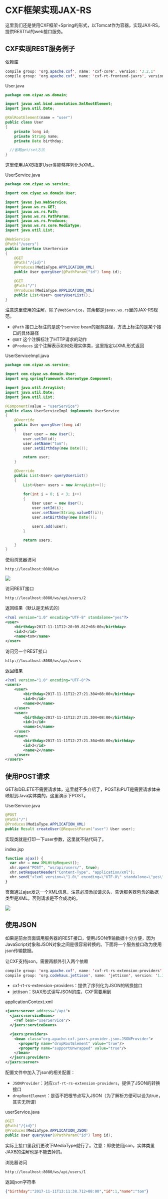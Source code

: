 # CXF框架实现JAX-RS

这里我们还是使用CXF框架+Spring的形式，以Tomcat作为容器，实现JAX-RS，提供RESTful的web接口服务。

## CXF实现REST服务例子

依赖库
```java
compile group: 'org.apache.cxf', name: 'cxf-core', version: '3.2.1'
compile group: 'org.apache.cxf', name: 'cxf-rt-frontend-jaxrs', version: '3.2.1'
```

User.java
```java
package com.ciyaz.ws.domain;

import javax.xml.bind.annotation.XmlRootElement;
import java.util.Date;

@XmlRootElement(name = "user")
public class User
{
	private long id;
	private String name;
	private Date birthday;

  //省略get/set方法
}

```

这里使用JAXB指定User类能够序列化为XML。

UserService.java
```java
package com.ciyaz.ws.service;

import com.ciyaz.ws.domain.User;

import javax.jws.WebService;
import javax.ws.rs.GET;
import javax.ws.rs.Path;
import javax.ws.rs.PathParam;
import javax.ws.rs.Produces;
import javax.ws.rs.core.MediaType;
import java.util.List;

@WebService
@Path("/users")
public interface UserService
{
	@GET
	@Path("/{id}")
	@Produces(MediaType.APPLICATION_XML)
	public User queryUser(@PathParam("id") long id);

	@GET
	@Path("/")
	@Produces(MediaType.APPLICATION_XML)
	public List<User> queryUserList();
}
```

注意这里使用的注解，除了`@WebService`，其余都是`javax.ws.rs`里的JAX-RS规范。

* `@Path` 接口上标注的是这个service bean的服务路径，方法上标注的是某个接口的具体路径
* `@GET` 这个注解标注了HTTP请求的动作
* `@Produces` 这个注解表示如何处理实体类，这里指定以XML形式返回

UserServiceImpl.java
```java
package com.ciyaz.ws.service;

import com.ciyaz.ws.domain.User;
import org.springframework.stereotype.Component;

import java.util.ArrayList;
import java.util.Date;
import java.util.List;

@Component(value = "userService")
public class UserServiceImpl implements UserService
{
	@Override
	public User queryUser(long id)
	{
		User user = new User();
		user.setId(id);
		user.setName("tom");
		user.setBirthday(new Date());

		return user;
	}

	@Override
	public List<User> queryUserList()
	{
		List<User> users = new ArrayList<>();

		for(int i = 0; i < 3; i++)
		{
			User user = new User();
			user.setId(i);
			user.setName(String.valueOf(i));
			user.setBirthday(new Date());

			users.add(user);
		}

		return users;
	}
}
```

使用浏览器访问
```
http://localhost:8080/ws
```

![](res/1.png)

访问REST接口
```
http://localhost:8080/ws/api/users/2
```

返回结果（默认是无格式的）
```xml
<?xml version="1.0" encoding="UTF-8" standalone="yes"?>
<user>
	<birthday>2017-11-11T12:20:09.812+08:00</birthday>
	<id>2</id>
	<name>tom</name>
</user>
```

访问另一个REST接口
```
http://localhost:8080/ws/api/users
```

返回结果
```xml
<?xml version="1.0" encoding="UTF-8"?>
<users>
	<user>
		<birthday>2017-11-11T12:27:21.304+08:00</birthday>
		<id>0</id>
		<name>0</name>
	</user>
	<user>
		<birthday>2017-11-11T12:27:21.304+08:00</birthday>
		<id>1</id>
		<name>1</name>
	</user>
	<user>
		<birthday>2017-11-11T12:27:21.304+08:00</birthday>
		<id>2</id>
		<name>2</name>
	</user>
</users>
```

## 使用POST请求

GET和DELETE不需要请求体，这里就不多介绍了，POST和PUT是需要请求体来映射到Java实体类的，这里演示下POST。

UserService.java
```java
@POST
@Path("/")
@Produces(MediaType.APPLICATION_XML)
public Result createUser(@RequestParam("user") User user);
```

实现类就是打印一下user参数，这里就不贴代码了。

index.jsp
```javascript
function ajax() {
  var xhr = new XMLHttpRequest();
  xhr.open("POST", "ws/api/users/", true);
  xhr.setRequestHeader("Content-Type", "application/xml");
  xhr.send("<?xml version=\"1.0\" encoding=\"UTF-8\" standalone=\"yes\"?><user><birthday>2017-11-11T12:20:09.812+08:00</birthday><id>10</id><name>bob</name></user>");
}
```

页面通过ajax发送一个XML信息，注意必须添加请求头，告诉服务器包含的数据类型是XML，否则请求是不会成功的。

![](res/2.png)

## 使用JSON

如果是前台页面调用服务器的REST接口，使用JSON传输数据十分方便，因为JavaScript对象和JSON对象之间是很容易转换的。下面将一个服务接口改为使用json传输数据。

让CXF支持json，需要再额外引入两个依赖

```java
compile group: 'org.apache.cxf', name: 'cxf-rt-rs-extension-providers', version: '3.2.1'
compile group: 'org.codehaus.jettison', name: 'jettison', version: '1.3.8'
```

* cxf-rt-rs-extension-providers：提供了序列化为JSON的转换接口
* jettison：StAX形式读写JSON的库，CXF需要用到

applicationContext.xml
```xml
<jaxrs:server address="/api">
  <jaxrs:serviceBeans>
    <ref bean="userService"/>
  </jaxrs:serviceBeans>

  <jaxrs:providers>
    <bean class="org.apache.cxf.jaxrs.provider.json.JSONProvider">
      <property name="dropRootElement" value="true"/>
      <property name="supportUnwrapped" value="true"/>
    </bean>
  </jaxrs:providers>
</jaxrs:server>
```

配置文件中加入了json的相关配置：

* `JSONProvider`：对应`cxf-rt-rs-extension-providers`，提供了JSON的转换接口
* `dropRootElement`：是否不把根节点写入JSON（为了解析方便可以设为true，其实无所谓）

userService.java
```java
@GET
@Path("/{id}")
@Produces(MediaType.APPLICATION_JSON)
public User queryUser(@PathParam("id") long id);
```

实际上接口里我们更改下MediaType就行了。注意：即使使用json，实体类里JAXB的注解也是不能去掉的。

浏览器访问
```
http://localhost:8080/ws/api/users/1
```

返回json字符串
```json
{"birthday":"2017-11-11T13:11:38.712+08:00","id":1,"name":"tom"}
```
